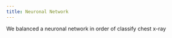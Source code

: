 ```yaml
---
title: Neuronal Network
---
```


We balanced a neuronal network in order of classify chest x-ray

<!-- Sketch file location, (pending organization) -->
<script src="project.js"></script>
<!-- Necessary element to position p5 canvas -->
<div id="sketch-div"></div>
<div id="histogram-div"></div>
